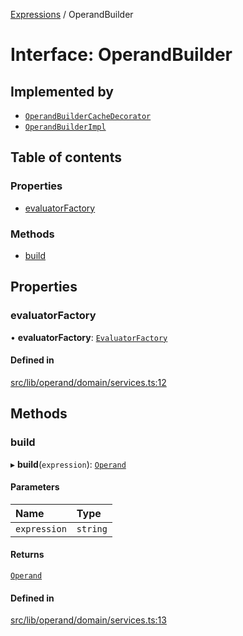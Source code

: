 [Expressions](../README.md) / OperandBuilder

# Interface: OperandBuilder

## Implemented by

- [`OperandBuilderCacheDecorator`](../classes/OperandBuilderCacheDecorator.md)
- [`OperandBuilderImpl`](../classes/OperandBuilderImpl.md)

## Table of contents

### Properties

- [evaluatorFactory](OperandBuilder.md#evaluatorfactory)

### Methods

- [build](OperandBuilder.md#build)

## Properties

### evaluatorFactory

• **evaluatorFactory**: [`EvaluatorFactory`](EvaluatorFactory.md)

#### Defined in

[src/lib/operand/domain/services.ts:12](https://github.com/data7expressions/3xpr/blob/bc0cfccce8742d24fc7e8aa4c9e318845fb27c3b/src/lib/operand/domain/services.ts#L12)

## Methods

### build

▸ **build**(`expression`): [`Operand`](../classes/Operand.md)

#### Parameters

| Name | Type |
| :------ | :------ |
| `expression` | `string` |

#### Returns

[`Operand`](../classes/Operand.md)

#### Defined in

[src/lib/operand/domain/services.ts:13](https://github.com/data7expressions/3xpr/blob/bc0cfccce8742d24fc7e8aa4c9e318845fb27c3b/src/lib/operand/domain/services.ts#L13)
